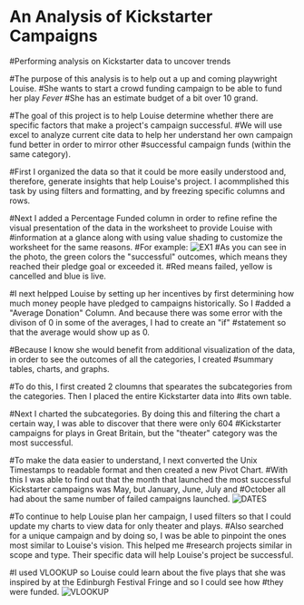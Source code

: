 # An Analysis of Kickstarter Campaigns
#Performing analysis on Kickstarter data to uncover trends

#The purpose of this analysis is to help out a up and coming playwright Louise.
#She wants to start a crowd funding campaign to be able to fund her play _Fever_
#She has an estimate budget of a bit over 10 grand.

#The goal of this project is to help Louise determine whether there are specific factors that make a project's campaign successful.
#We will use excel to analyze current cite data to help her understand her own campaign fund better in order to mirror other
#successful campaign funds (within the same category).


#First I organized the data so that it could be more easily understood and, therefore, generate insights that help Louise's project. I acommplished this task by using filters and formatting, and by freezing specific columns and rows.

#Next I added a Percentage Funded column in order to refine refine the visual presentation of the data in the worksheet to provide Louise with #information at a glance along with using value shading to customize the worksheet for the same reasons.
#For example:
![EX1](path/to/EX1.png)
#As you can see in the photo, the green colors the "successful" outcomes, which means they reached their pledge goal or exceeded it. 
#Red means failed, yellow is cancelled and blue is live.

#I next helpped Louise by setting up her incentives by first determining how much money people have pledged to campaigns historically. So I #added a "Average Donation" Column. And because there was some error with the divison of 0 in some of the averages, I had to create an "if" #statement so that the average would show up as 0.

#Because I know she would benefit from additional visualization of the data, in order to see the outcomes of all the categories, I created #summary tables, charts, and graphs.

#To do this, I first created 2 cloumns that spearates the subcategories from the categories. Then I placed the entire Kickstarter data into 
#its own table. 

#Next I charted the subcategories. By doing this and filtering the chart a certain way, I was able to discover that there were only 604 #Kickstarter campaigns for plays in Great Britain, but the "theater" category was the most successful.

#To make the data easier to understand, I next converted the Unix Timestamps to readable format and then created a new Pivot Chart.
#With this I was able to find out that the month that launched the most successful Kickstarter campaigns was May, but January, June, July and #October all had about the same number of failed campaigns launched.
![DATES](path/to/DATES.png)

#To continue to help Louise plan her campaign, I used filters so that I could update my charts to view data for only theater and plays.
#Also searched for a unique campaign and by doing so, I was be able to pinpoint the ones most similar to Louise's vision. This helped me #research projects similar in scope and type. Their specific data will help Louise's project be successful.

#I used VLOOKUP so Louise could learn about the five plays that she was inspired by at the Edinburgh Festival Fringe and so I could see how #they were funded.
![VLOOKUP](pth/to/VLOOKUP.png)




